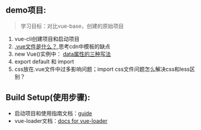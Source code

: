 ## demo项目:

>学习目标：对比vue-base，创建的原始项目
1. vue-cli创建项目和启动项目
2. [.vue文件是什么？](https://blog.csdn.net/uwenhao2008/article/details/80752642),思考cdn中模板的缺点
3. new Vue()实例中： [data属性的三种写法]( https://blog.csdn.net/u013451157/article/details/78958987?utm_source=blogxgwz0)
4. export default  和 import
4. css放在.vue文件中过多影响问题；import css文件问题怎么解决css和less区别？


## Build Setup(使用步骤):
- 启动项目和使用指南文档：[guide](http://vuejs-templates.github.io/webpack/)
- vue-loader文档：[docs for vue-loader](http://vuejs.github.io/vue-loader)

